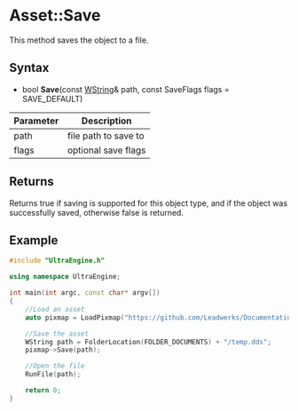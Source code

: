 # Asset::Save

This method saves the object to a file.

## Syntax

- bool **Save**(const [WString](WString.md)& path, const SaveFlags flags = SAVE_DEFAULT)

| Parameter | Description |
|-|-|
|path| file path to save to |
|flags| optional save flags |

## Returns

Returns true if saving is supported for this object type, and if the object was successfully saved, otherwise false is returned.

## Example

```c++
#include "UltraEngine.h"

using namespace UltraEngine;

int main(int argc, const char* argv[])
{
	//Load an asset
	auto pixmap = LoadPixmap("https://github.com/Leadwerks/Documentation/raw/master/Assets/Materials/Brick/brickwall01.dds");

	//Save the asset
	WString path = FolderLocation(FOLDER_DOCUMENTS) + "/temp.dds";
	pixmap->Save(path);

	//Open the file
	RunFile(path);

	return 0;
}
```
